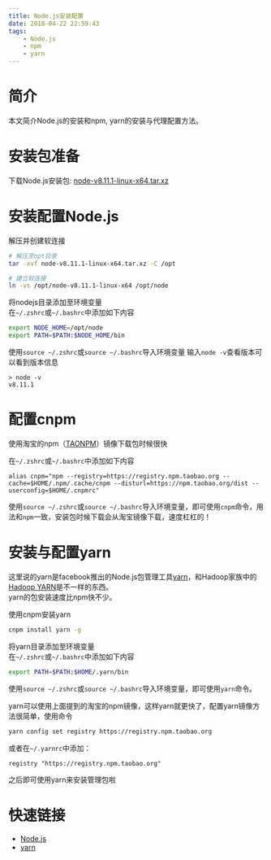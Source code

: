```yaml
---
title: Node.js安装配置
date: 2018-04-22 22:59:43
tags:
    - Node.js
    - npm
    - yarn
---
```


# 简介

本文简介Node.js的安装和npm, yarn的安装与代理配置方法。


<!-- more -->

# 安装包准备

下载Node.js安装包: [node-v8.11.1-linux-x64.tar.xz](https://nodejs.org/dist/v8.11.1/node-v8.11.1-linux-x64.tar.xz)

# 安装配置Node.js

解压并创建软连接
```bash
# 解压至opt目录
tar -xvf node-v8.11.1-linux-x64.tar.xz -C /opt

# 建立软连接
ln -vs /opt/node-v8.11.1-linux-x64 /opt/node
```

将nodejs目录添加至环境变量  
在`~/.zshrc`或`~/.bashrc`中添加如下内容
```bash
export NODE_HOME=/opt/node
export PATH=$PATH:$NODE_HOME/bin
```

使用`source ~/.zshrc`或`source ~/.bashrc`导入环境变量
输入`node -v`查看版本可以看到版本信息
```
> node -v
v8.11.1
```


# 配置cnpm

使用淘宝的npm（[TAONPM](https://npm.taobao.org/)）镜像下载包时候很快

在`~/.zshrc`或`~/.bashrc`中添加如下内容
```
alias cnpm="npm --registry=https://registry.npm.taobao.org --cache=$HOME/.npm/.cache/cnpm --disturl=https://npm.taobao.org/dist --userconfig=$HOME/.cnpmrc"
```

使用`source ~/.zshrc`或`source ~/.bashrc`导入环境变量，即可使用`cnpm`命令，用法和`npm`一致，安装包时候下载会从淘宝镜像下载，速度杠杠的！

# 安装与配置yarn

这里说的yarn是facebook推出的Node.js包管理工具[yarn](https://yarnpkg.com/)，和Hadoop家族中的[Hadoop YARN](https://hadoop.apache.org/)是不一样的东西。  
yarn的包安装速度比npm快不少。  


使用cnpm安装yarn
```bash
cnpm install yarn -g
```


将yarn目录添加至环境变量  
在`~/.zshrc`或`~/.bashrc`中添加如下内容
```bash
export PATH=$PATH:$HOME/.yarn/bin
```

使用`source ~/.zshrc`或`source ~/.bashrc`导入环境变量，即可使用`yarn`命令。  

yarn可以使用上面提到的淘宝的npm镜像，这样yarn就更快了，配置yarn镜像方法很简单，使用命令
```bash
yarn config set registry https://registry.npm.taobao.org
```
或者在`~/.yarnrc`中添加：
```
registry "https://registry.npm.taobao.org"
```

之后即可使用yarn来安装管理包啦

# 快速链接

 - [Node.js](https://nodejs.org)
 - [yarn](https://yarnpkg.com)
